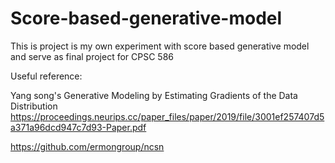 # Score-based-generative-model
This is project is my own experiment with score based generative model and serve as final project for CPSC 586

Useful reference:

Yang song's Generative Modeling by Estimating Gradients of the Data Distribution
https://proceedings.neurips.cc/paper_files/paper/2019/file/3001ef257407d5a371a96dcd947c7d93-Paper.pdf

https://github.com/ermongroup/ncsn